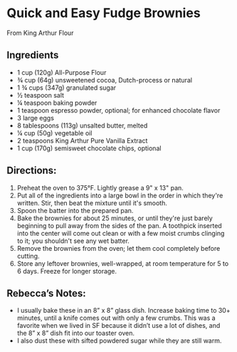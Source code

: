 # Quick and Easy Fudge Brownies
From King Arthur Flour

## Ingredients 
* 1 cup (120g) All-Purpose Flour
* ¾ cup (64g) unsweetened cocoa, Dutch-process or natural
* 1 ¾  cups (347g) granulated sugar
* ½ teaspoon salt
* ¼ teaspoon baking powder
* 1 teaspoon espresso powder, optional; for enhanced chocolate flavor
* 3 large eggs
* 8 tablespoons (113g) unsalted butter, melted
* ¼ cup (50g) vegetable oil
* 2 teaspoons King Arthur Pure Vanilla Extract
* 1 cup (170g) semisweet chocolate chips, optional

## Directions:
1. Preheat the oven to 375°F. Lightly grease a 9" x 13" pan.
2. Put all of the ingredients into a large bowl in the order in which they're written. Stir, then beat the mixture until it's smooth.
3. Spoon the batter into the prepared pan.
4. Bake the brownies for about 25 minutes, or until they're just barely beginning to pull away from the sides of the pan. A toothpick inserted into the center will come out clean or with a few moist crumbs clinging to it; you shouldn't see any wet batter.
5. Remove the brownies from the oven; let them cool completely before cutting.
6. Store any leftover brownies, well-wrapped, at room temperature for 5 to 6 days. Freeze for longer storage.

## Rebecca’s Notes:
* I usually bake these in an 8” x 8” glass dish. Increase baking time to 30+ minutes, until a knife comes out with only a few crumbs. This was a favorite when we lived in SF because it didn’t use a lot of dishes, and the 8” x 8” dish fit into our toaster oven.
* I also dust these with sifted powdered sugar while they are still warm.
